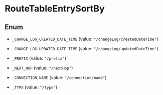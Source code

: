 

# RouteTableEntrySortBy

## Enum


* `_CHANGE_LOG_CREATED_DATE_TIME` (value: `"/changeLog/createdDateTime"`)

* `_CHANGE_LOG_UPDATED_DATE_TIME` (value: `"/changeLog/updatedDateTime"`)

* `_PREFIX` (value: `"/prefix"`)

* `_NEXT_HOP` (value: `"/nextHop"`)

* `_CONNECTION_NAME` (value: `"/connection/name"`)

* `_TYPE` (value: `"/type"`)




